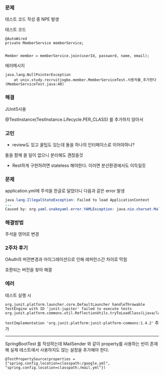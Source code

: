 
### 문제

테스트 코드 작성 중 NPE 발생

테스트 코드
```
@AutoWired
private MemberService memberService;


Member member = memberService.join(userId, password, name, email);
```
에러메시지
```
java.lang.NullPointerException
	at univ.study.recruitjogbo.member.MemberServiceTest.사용자를_추가한다(MemberServiceTest.java:40)
```

### 해결

JUnit5사용

@TestInstance(TestInstance.Lifecycle.PER_CLASS) 를 추가하지 않아서

### 고민

- review도 있고 꿀팁도 있는데 둘을 하나의 인터페이스로 이어야하나?

둘을 함께 쓸 일이 없으니 분리해도 괜찮을것

- Rest하게 구현하려면 stateless 해야한다. 이러면 분산환경에서도 이득일듯

### 문제

application.yml에 주석을 한글로 달았더니 다음과 같은 error 발생

```java
java.lang.IllegalStateException: Failed to load ApplicationContext
...
Caused by: org.yaml.snakeyaml.error.YAMLException: java.nio.charset.MalformedInputException: Input length = 1
```

### 해결방법

주석을 영어로 변경

### 2주차 후기

OAuth의 버전변경과 마이그레이션으로 인해 레퍼런스간 차이로 막힘

호환되는 버전을 찾아 해결

### 에러

테스트 실행 시

```
org.junit.platform.launcher.core.DefaultLauncher handleThrowable
TestEngine with ID 'junit-jupiter' failed to execute tests
org.junit.platform.commons.util.ReflectionUtils.tryToLoadClass(Ljava/lang/String;)
```

`testImplementation 'org.junit.platform:junit-platform-commons:1.4.2'` 추가 

---

SpringBootTest 를 작성하는데 MailSender 와 같이 property를 사용하는 빈이 존재해 실제 테스트에서 사용하지도 않는 설정을 추가해야 한다.

`@TestPropertySource(properties = {"spring.config.location=classpath:/google.yml", "spring.config.location=classpath:/mail.yml"})`
